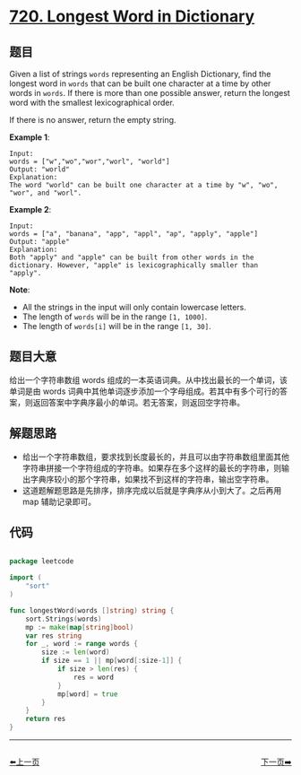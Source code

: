 # [720. Longest Word in Dictionary](https://leetcode.com/problems/longest-word-in-dictionary/)


## 题目

Given a list of strings `words` representing an English Dictionary, find the longest word in `words` that can be built one character at a time by other words in `words`. If there is more than one possible answer, return the longest word with the smallest lexicographical order.

If there is no answer, return the empty string.

**Example 1**:

    Input: 
    words = ["w","wo","wor","worl", "world"]
    Output: "world"
    Explanation: 
    The word "world" can be built one character at a time by "w", "wo", "wor", and "worl".

**Example 2**:

    Input: 
    words = ["a", "banana", "app", "appl", "ap", "apply", "apple"]
    Output: "apple"
    Explanation: 
    Both "apply" and "apple" can be built from other words in the dictionary. However, "apple" is lexicographically smaller than "apply".

**Note**:

- All the strings in the input will only contain lowercase letters.
- The length of `words` will be in the range `[1, 1000]`.
- The length of `words[i]` will be in the range `[1, 30]`.


## 题目大意

给出一个字符串数组 words 组成的一本英语词典。从中找出最长的一个单词，该单词是由 words 词典中其他单词逐步添加一个字母组成。若其中有多个可行的答案，则返回答案中字典序最小的单词。若无答案，则返回空字符串。



## 解题思路


- 给出一个字符串数组，要求找到长度最长的，并且可以由字符串数组里面其他字符串拼接一个字符组成的字符串。如果存在多个这样的最长的字符串，则输出字典序较小的那个字符串，如果找不到这样的字符串，输出空字符串。
- 这道题解题思路是先排序，排序完成以后就是字典序从小到大了。之后再用 map 辅助记录即可。


## 代码

```go

package leetcode

import (
	"sort"
)

func longestWord(words []string) string {
	sort.Strings(words)
	mp := make(map[string]bool)
	var res string
	for _, word := range words {
		size := len(word)
		if size == 1 || mp[word[:size-1]] {
			if size > len(res) {
				res = word
			}
			mp[word] = true
		}
	}
	return res
}

```


----------------------------------------------
<div style="display: flex;justify-content: space-between;align-items: center;">
<p><a href="https://books.halfrost.com/leetcode/ChapterFour/0700~0799/0719.Find-K-th-Smallest-Pair-Distance/">⬅️上一页</a></p>
<p><a href="https://books.halfrost.com/leetcode/ChapterFour/0700~0799/0721.Accounts-Merge/">下一页➡️</a></p>
</div>
